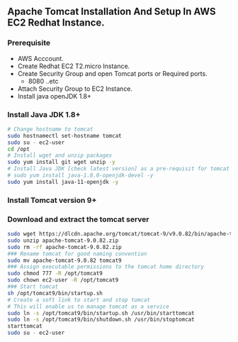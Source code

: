 ## Apache Tomcat Installation And Setup In AWS EC2 Redhat Instance.
### Prerequisite
+ AWS Acccount.
+ Create Redhat EC2 T2.micro Instance.
+ Create Security Group and open Tomcat ports or Required ports.
   + 8080 ..etc
+ Attach Security Group to EC2 Instance.
+ Install java openJDK 1.8+

### Install Java JDK 1.8+ 

``` sh
# Change hostname to tomcat
sudo hostnamectl set-hostname tomcat
sudo su - ec2-user
cd /opt
# Install wget and unzip packages
sudo yum install git wget unzip -y
# Install Java JDK [check latest version] as a pre-requisit for tomcat to run
# sudo yum install java-1.8.0-openjdk-devel -y
sudo yum install java-11-openjdk -y
```
### Install Tomcat version 9+
### Download and extract the tomcat server
``` sh
sudo wget https://dlcdn.apache.org/tomcat/tomcat-9/v9.0.82/bin/apache-tomcat-9.0.82.zip
sudo unzip apache-tomcat-9.0.82.zip
sudo rm -rf apache-tomcat-9.0.82.zip
### Rename tomcat for good naming convention
sudo mv apache-tomcat-9.0.82 tomcat9  
### Assign executable permissions to the tomcat home directory
sudo chmod 777 -R /opt/tomcat9
sudo chown ec2-user -R /opt/tomcat9
### Start tomcat
sh /opt/tomcat9/bin/startup.sh
# Create a soft link to start and stop tomcat
# This will enable us to manage tomcat as a service
sudo ln -s /opt/tomcat9/bin/startup.sh /usr/bin/starttomcat
sudo ln -s /opt/tomcat9/bin/shutdown.sh /usr/bin/stoptomcat
starttomcat
sudo su - ec2-user
```

